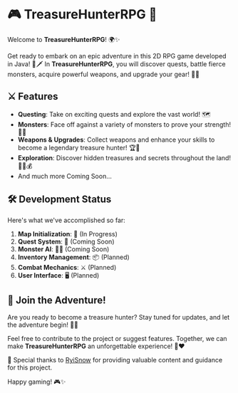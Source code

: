 # 🎮 TreasureHunterRPG 🌟

Welcome to **TreasureHunterRPG**! 🌍✨

Get ready to embark on an epic adventure in this 2D RPG game developed in Java! 🎉🗡️ In **TreasureHunterRPG**, you will discover quests, battle fierce monsters, acquire powerful weapons, and upgrade your gear! 💎💪

## ⚔️ Features

- **Questing**: Take on exciting quests and explore the vast world! 🗺️
- **Monsters**: Face off against a variety of monsters to prove your strength! 👹🐉
- **Weapons & Upgrades**: Collect weapons and enhance your skills to become a legendary treasure hunter! 🏆🔧
- **Exploration**: Discover hidden treasures and secrets throughout the land! 🏴‍☠️💰
- And much more Coming Soon...

## 🛠️ Development Status

Here's what we've accomplished so far:

1. **Map Initialization**: 🌄 (In Progress)
2. **Quest System**: 📝 (Coming Soon)
3. **Monster AI**: 🧟‍♂️ (Coming Soon)
4. **Inventory Management**: 📦 (Planned)
5. **Combat Mechanics**: ⚔️ (Planned)
6. **User Interface**: 🖥️ (Planned)

## 🎉 Join the Adventure!

Are you ready to become a treasure hunter? Stay tuned for updates, and let the adventure begin! 🌈🌟

Feel free to contribute to the project or suggest features. Together, we can make **TreasureHunterRPG** an unforgettable experience! 🤝❤️

📧 Special thanks to [RyiSnow](https://www.youtube.com/@RyiSnow) for providing valuable content and guidance for this project.

Happy gaming! 🎮✨
